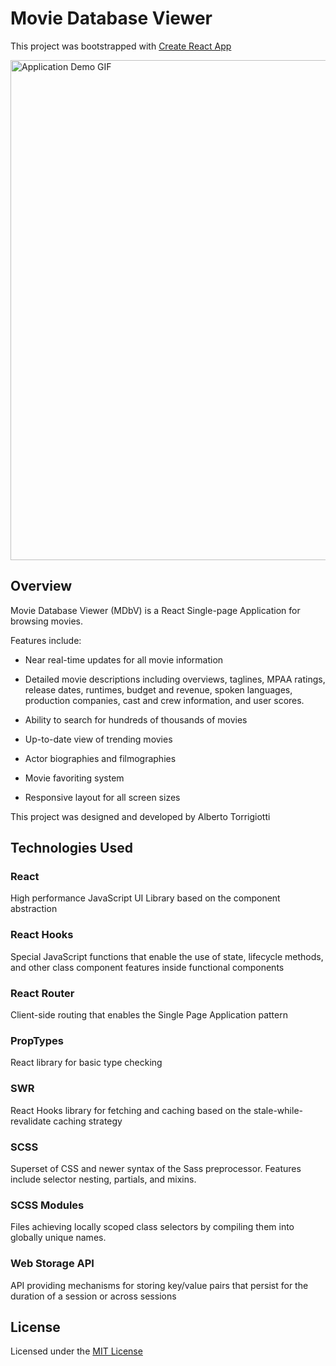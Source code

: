 # Movie Database Viewer

This project was bootstrapped with [Create React App](https://github.com/facebook/create-react-app)

<img src="./src/images/movie-database-viewer-capture.gif" alt="Application Demo GIF" width="800" height="auto"/>

## Overview

Movie Database Viewer (MDbV) is a React Single-page Application for browsing movies.

Features include:

- Near real-time updates for all movie information

- Detailed movie descriptions including overviews, taglines, MPAA ratings, release dates, runtimes, budget and revenue, spoken languages, production companies, cast and crew information, and user scores.

- Ability to search for hundreds of thousands of movies

- Up-to-date view of trending movies

- Actor biographies and filmographies

- Movie favoriting system

- Responsive layout for all screen sizes

This project was designed and developed by Alberto Torrigiotti

## Technologies Used

### React

High performance JavaScript UI Library based on the component abstraction

### React Hooks

Special JavaScript functions that enable the use of state, lifecycle methods, and other class component features inside functional components

### React Router

Client-side routing that enables the Single Page Application pattern

### PropTypes

React library for basic type checking

### SWR

React Hooks library for fetching and caching based on the stale-while-revalidate caching strategy

### SCSS

Superset of CSS and newer syntax of the Sass preprocessor. Features include selector nesting, partials, and mixins.

### SCSS Modules

Files achieving locally scoped class selectors by compiling them into globally unique names.

### Web Storage API

API providing mechanisms for storing key/value pairs that persist for the duration of a session or across sessions

## License

Licensed under the [MIT License](LICENSE)
